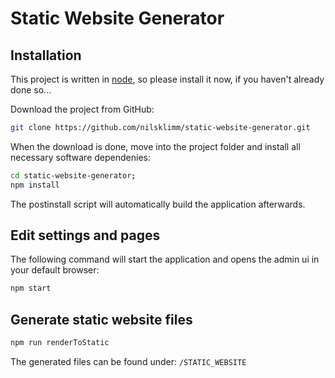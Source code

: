 # Static Website Generator

## Installation

This project is written in [node](https://nodejs.org), so please install it now, if you haven't already done so...

Download the project from GitHub:

```bash
git clone https://github.com/nilsklimm/static-website-generator.git
```

When the download is done, move into the project folder and install all necessary software dependenies:

```bash
cd static-website-generator;
npm install
```

The postinstall script will automatically build the application afterwards.

## Edit settings and pages

The following command will start the application and opens the admin ui in your default browser:

```bash
npm start
```

## Generate static website files

```bash
npm run renderToStatic
```

The generated files can be found under: `/STATIC_WEBSITE`
